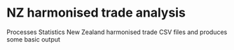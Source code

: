 # NZ harmonised trade analysis

Processes Statistics New Zealand harmonised trade CSV files and produces some basic output


